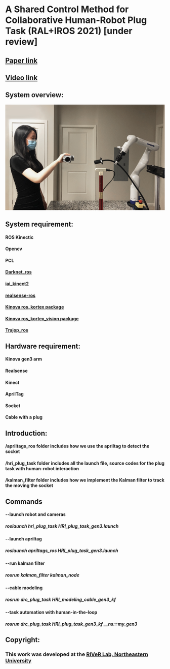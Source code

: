 # A Shared Control Method for Collaborative Human-Robot Plug Task (RAL+IROS 2021) [under review]
## [Paper link](https://drive.google.com/file/d/1uQL88Yt817UVHaE3_pDHkymOKtuL04JM/view?usp=sharing)
## [Video link](https://drive.google.com/file/d/1WQNfCKpU3OxEY8nxI3BN-lStOijAlSoF/view?usp=sharing)

## System overview:
![alt-text](https://github.com/yueyeyuniao/Human_Robot_Plug_Task/blob/main/media/intro_HRI.PNG)<br/>


## System requirement:
#### ROS Kinectic
#### Opencv
#### PCL
#### [Darknet_ros](https://github.com/leggedrobotics/darknet_ros)
#### [iai_kinect2](https://github.com/code-iai/iai_kinect2)
#### [realsense-ros](https://github.com/IntelRealSense/realsense-ros)
#### [Kinova ros_kortex package](https://github.com/Kinovarobotics/ros_kortex)
#### [Kinova ros_kortex_vision package](https://github.com/Kinovarobotics/ros_kortex_vision)
#### [Trajop_ros](https://github.com/ros-industrial-consortium/trajopt_ros)

## Hardware requirement:
#### Kinova gen3 arm
#### Realsense
#### Kinect
#### AprilTag
#### Socket
#### Cable with a plug

## Introduction:
#### /apriltags_ros folder includes how we use the apriltag to detect the socket
#### /hri_plug_task folder includes all the launch file, source codes for the plug task with human-robot interaction
#### /kalman_filter folder includes how we implement the Kalman filter to track the moving the socket

## Commands
#### --launch robot and cameras
##### roslaunch hri_plug_task HRI_plug_task_gen3.launch
#### --launch apriltag
##### roslaunch apriltags_ros HRI_plug_task_gen3.launch
#### --run kalman filter
##### rosrun kalman_filter kalman_node
#### --cable modeling
##### rosrun drc_plug_task HRI_modeling_cable_gen3_kf
#### --task automation with human-in-the-loop
##### rosrun drc_plug_task HRI_plug_task_gen3_kf __ns:=my_gen3


## Copyright: 
### This work was developed at the [RIVeR Lab, Northeastern University](http://robot.neu.edu/) 



